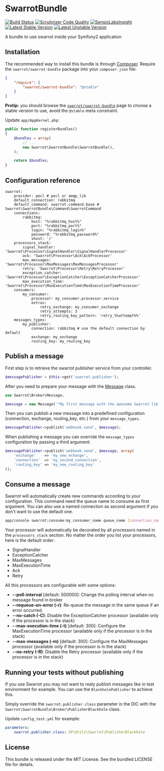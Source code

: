 # SwarrotBundle

[![Build Status](https://travis-ci.org/swarrot/SwarrotBundle.png)](https://travis-ci.org/swarrot/SwarrotBundle)
[![Scrutinizer Code Quality](https://scrutinizer-ci.com/g/swarrot/SwarrotBundle/badges/quality-score.png?s=ec21025fb36203d8c7f39d4d68b647a58698816d)](https://scrutinizer-ci.com/g/swarrot/SwarrotBundle/)
[![SensioLabsInsight](https://insight.sensiolabs.com/projects/0a042607-3367-4057-b56d-c2d29c600c9a/mini.png)](https://insight.sensiolabs.com/projects/0a042607-3367-4057-b56d-c2d29c600c9a)
[![Latest Stable Version](https://poser.pugx.org/swarrot/swarrot-bundle/v/stable.png)](https://packagist.org/packages/swarrot/swarrot-bundle)
[![Latest Unstable Version](https://poser.pugx.org/swarrot/swarrot-bundle/v/unstable.svg)](https://packagist.org/packages/swarrot/swarrot-bundle)

A bundle to use swarrot inside your Symfony2 application

## Installation

The recommended way to install this bundle is through
[Composer](http://getcomposer.org/). Require the `swarrot/swarrot-bundle`
package into your `composer.json` file:

```json
{
    "require": {
        "swarrot/swarrot-bundle": "@stable"
    }
}
```

**Protip:** you should browse the
[`swarrot/swarrot-bundle`](https://packagist.org/packages/swarrot/swarrot-bundle)
page to choose a stable version to use, avoid the `@stable` meta constraint.

Update `app/AppKernel.php`:

```php
public function registerBundles()
{
    $bundles = array(
        // ...
        new Swarrot\SwarrotBundle\SwarrotBundle(),
    );

    return $bundles;
}
```

## Configuration reference

```
swarrot:
    provider: pecl # pecl or amqp_lib
    default_connection: rabbitmq
    default_command: swarrot.command.base # Swarrot\SwarrotBundle\Command\SwarrotCommand
    connections:
        rabbitmq:
            host: "%rabbitmq_host%"
            port: "%rabbitmq_port%"
            login: "%rabbitmq_login%"
            password: "%rabbitmq_password%"
            vhost: '/'
    processors_stack:
        signal_handler: 'Swarrot\Processor\SignalHandler\SignalHandlerProcessor'
        ack: 'Swarrot\Processor\Ack\AckProcessor'
        max_messages: 'Swarrot\Processor\MaxMessages\MaxMessagesProcessor'
        retry: 'Swarrot\Processor\Retry\RetryProcessor'
        exception_catcher: 'Swarrot\Processor\ExceptionCatcher\ExceptionCatcherProcessor'
        max_execution_time: 'Swarrot\Processor\MaxExecutionTime\MaxExecutionTimeProcessor'
    consumers:
        my_consumer:
            processor: my_consumer.processor.service
            extras:
                retry_exchange: my_consumer_exchange
                retry_attempts: 3
                retry_routing_key_pattern: 'retry_%%attempt%%'
    messages_types:
        my_publisher:
            connection: rabbitmq # use the default connection by default
            exchange: my_exchange
            routing_key: my_routing_key

```

## Publish a message

First step is to retrieve the swarrot publisher service from your controller.

```php
$messagePublisher = $this->get('swarrot.publisher');
```

After you need to prepare your message with the
[Message](https://github.com/swarrot/swarrot/blob/master/src/Swarrot/Broker/Message.php)
class.

```php
use Swarrot\Broker\Message;

$message = new Message('"My first message with the awesome Swarrot lib :)"');
```

Then you can publish a new message into a predefined configuration (connection,
exchange, routing_key, etc.) from your `message_types`.

```php
$messagePublisher->publish('webhook.send', $message);
```

When publishing a message you can override the `message_types` configuration by
passing a third argument:

```php
$messagePublisher->publish('webhook.send', $message, array(
    'exchange'    => 'my_new_echange',
    'connection'  => 'my_second_connection',
    'routing_key' => 'my_new_routing_key'
));
```

## Consume a message

Swarrot will automatically create new commands according to your configuration.
This command need the queue name to consume as first argument. You can also use
a named connection as second argument if you don't want to use the default one.

```bash
app/console swarrot:consume:my_consumer_name queue_name [connection_name]
```

Your processor will automatically be decorated by all processors named in the
`processors_stack` section. No matter the order you list your processors,
here is the default order:

* SignalHandler
* ExceptionCatcher
* MaxMessages
* MaxExecutionTime
* Ack
* Retry

All this processors are configurable with some options:

* **--poll-interval** [default: 500000]: Change the polling interval when no
  message found in broker
* **--requeue-on-error (-r)**: Re-queue the message in the same queue if an error
  occurred.
* **--no-catch (-C)**: Disable the ExceptionCatcher processor (available only if
  the processor is in the stack)
* **--max-execution-time (-t)** [default: 300]: Configure the MaxExecutionTime
  processor (available only if the processor is in the stack)
* **--max-messages (-m)** [default: 300]: Configure the MaxMessages processor
  (available only if the processor is in the stack)
* **--no-retry (-R)**: Disable the Retry processor (available only if the processor
  is in the stack)

## Running your tests without publishing
If you use Swarrot you may not want to realy publish  messages like in test environment for example. You can use the `BlackholePublisher` to achieve this.

Simply override the `swarrot.publisher.class` parameter in the DIC with the `Swarrot\SwarrotBundle\Broker\PublisherBlackhole` class.

Update `config_test.yml` for example:

```yaml
parameters:
    swarrot.publisher.class: SP\Utils\Swarrot\PublisherBlackhole
```

## License

This bundle is released under the MIT License. See the bundled LICENSE file for
details.
